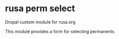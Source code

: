 # rusa perm select
Drupal custom module for rusa.org

This module provides a form for  selecting permanents
